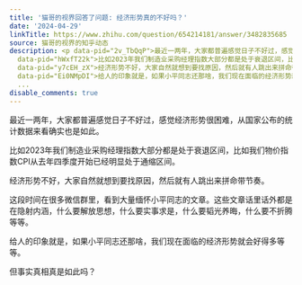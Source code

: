 ```yaml
---
title: '猫哥的视界回答了问题: 经济形势真的不好吗？'
date: '2024-04-29'
linkTitle: https://www.zhihu.com/question/654214181/answer/3482835685
source: 猫哥的视界的知乎动态
description: <p data-pid="2v_TbQqP">最近一两年，大家都普遍感觉日子不好过，感觉经济形势很困难，从国家公布的统计数据来看确实也是如此。</p><p
  data-pid="hWxfT22k">比如2023年我们制造业采购经理指数大部分都是处于衰退区间，比如我们物价指数CPI从去年四季度开始已经明显处于通缩区间。<br></p><p
  data-pid="y7cEH_zX">经济形势不好，大家自然就想到要找原因，然后就有人跳出来拼命带节奏。</p><p data-pid="NCPXO18n">这段时间在很多微信群里，看到大量缅怀小平同志的文章。这些文章话里话外都是在隐射内涵，什么要解放思想，什么要实事求是，什么要韬光养晦，什么要不折腾等等。</p><p
  data-pid="Ei0NMpDI">给人的印象就是，如果小平同志还那啥，我们现在面临的经济形势就会好得多等等。</p><p data-pid="QGreZ136">但事实真相真是如此吗？</p><p
  ...
disable_comments: true
---
```

<p data-pid="2v_TbQqP">最近一两年，大家都普遍感觉日子不好过，感觉经济形势很困难，从国家公布的统计数据来看确实也是如此。</p><p data-pid="hWxfT22k">比如2023年我们制造业采购经理指数大部分都是处于衰退区间，比如我们物价指数CPI从去年四季度开始已经明显处于通缩区间。<br></p><p data-pid="y7cEH_zX">经济形势不好，大家自然就想到要找原因，然后就有人跳出来拼命带节奏。</p><p data-pid="NCPXO18n">这段时间在很多微信群里，看到大量缅怀小平同志的文章。这些文章话里话外都是在隐射内涵，什么要解放思想，什么要实事求是，什么要韬光养晦，什么要不折腾等等。</p><p data-pid="Ei0NMpDI">给人的印象就是，如果小平同志还那啥，我们现在面临的经济形势就会好得多等等。</p><p data-pid="QGreZ136">但事实真相真是如此吗？</p><p ...